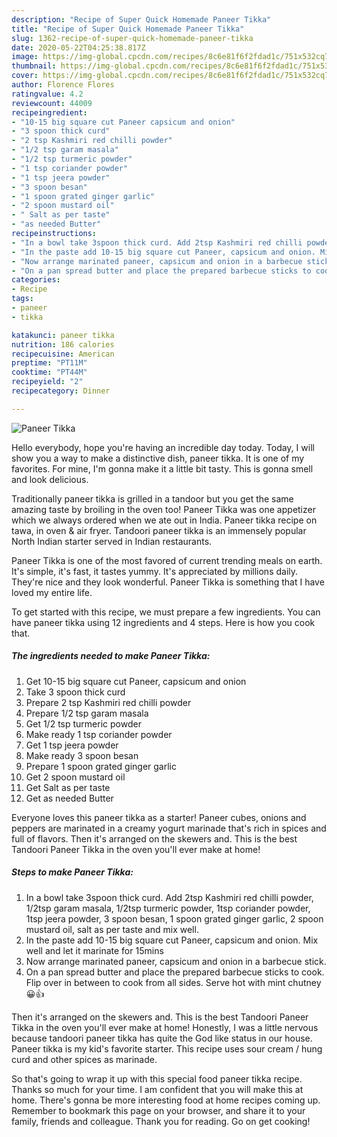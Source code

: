 ```yaml
---
description: "Recipe of Super Quick Homemade Paneer Tikka"
title: "Recipe of Super Quick Homemade Paneer Tikka"
slug: 1362-recipe-of-super-quick-homemade-paneer-tikka
date: 2020-05-22T04:25:38.817Z
image: https://img-global.cpcdn.com/recipes/8c6e81f6f2fdad1c/751x532cq70/paneer-tikka-recipe-main-photo.jpg
thumbnail: https://img-global.cpcdn.com/recipes/8c6e81f6f2fdad1c/751x532cq70/paneer-tikka-recipe-main-photo.jpg
cover: https://img-global.cpcdn.com/recipes/8c6e81f6f2fdad1c/751x532cq70/paneer-tikka-recipe-main-photo.jpg
author: Florence Flores
ratingvalue: 4.2
reviewcount: 44009
recipeingredient:
- "10-15 big square cut Paneer capsicum and onion"
- "3 spoon thick curd"
- "2 tsp Kashmiri red chilli powder"
- "1/2 tsp garam masala"
- "1/2 tsp turmeric powder"
- "1 tsp coriander powder"
- "1 tsp jeera powder"
- "3 spoon besan"
- "1 spoon grated ginger garlic"
- "2 spoon mustard oil"
- " Salt as per taste"
- "as needed Butter"
recipeinstructions:
- "In a bowl take 3spoon thick curd. Add 2tsp Kashmiri red chilli powder, 1/2tsp garam masala, 1/2tsp turmeric powder, 1tsp coriander powder, 1tsp jeera powder, 3 spoon besan, 1 spoon grated ginger garlic, 2 spoon mustard oil, salt as per taste and mix well."
- "In the paste add 10-15 big square cut Paneer, capsicum and onion. Mix well and let it marinate for 15mins"
- "Now arrange marinated paneer, capsicum and onion in a barbecue stick."
- "On a pan spread butter and place the prepared barbecue sticks to cook. Flip over in between to cook from all sides. Serve hot with mint chutney 😀👍"
categories:
- Recipe
tags:
- paneer
- tikka

katakunci: paneer tikka 
nutrition: 186 calories
recipecuisine: American
preptime: "PT11M"
cooktime: "PT44M"
recipeyield: "2"
recipecategory: Dinner

---
```



![Paneer Tikka](https://img-global.cpcdn.com/recipes/8c6e81f6f2fdad1c/751x532cq70/paneer-tikka-recipe-main-photo.jpg)

Hello everybody, hope you're having an incredible day today. Today, I will show you a way to make a distinctive dish, paneer tikka. It is one of my favorites. For mine, I'm gonna make it a little bit tasty. This is gonna smell and look delicious.

Traditionally paneer tikka is grilled in a tandoor but you get the same amazing taste by broiling in the oven too! Paneer Tikka was one appetizer which we always ordered when we ate out in India. Paneer tikka recipe on tawa, in oven &amp; air fryer. Tandoori paneer tikka is an immensely popular North Indian starter served in Indian restaurants.

Paneer Tikka is one of the most favored of current trending meals on earth. It's simple, it's fast, it tastes yummy. It's appreciated by millions daily. They're nice and they look wonderful. Paneer Tikka is something that I have loved my entire life.


To get started with this recipe, we must prepare a few ingredients. You can have paneer tikka using 12 ingredients and 4 steps. Here is how you cook that.

<!--inarticleads1-->

##### The ingredients needed to make Paneer Tikka:

1. Get 10-15 big square cut Paneer, capsicum and onion
1. Take 3 spoon thick curd
1. Prepare 2 tsp Kashmiri red chilli powder
1. Prepare 1/2 tsp garam masala
1. Get 1/2 tsp turmeric powder
1. Make ready 1 tsp coriander powder
1. Get 1 tsp jeera powder
1. Make ready 3 spoon besan
1. Prepare 1 spoon grated ginger garlic
1. Get 2 spoon mustard oil
1. Get  Salt as per taste
1. Get as needed Butter


Everyone loves this paneer tikka as a starter! Paneer cubes, onions and peppers are marinated in a creamy yogurt marinade that&#39;s rich in spices and full of flavors. Then it&#39;s arranged on the skewers and. This is the best Tandoori Paneer Tikka in the oven you&#39;ll ever make at home! 

<!--inarticleads2-->

##### Steps to make Paneer Tikka:

1. In a bowl take 3spoon thick curd. Add 2tsp Kashmiri red chilli powder, 1/2tsp garam masala, 1/2tsp turmeric powder, 1tsp coriander powder, 1tsp jeera powder, 3 spoon besan, 1 spoon grated ginger garlic, 2 spoon mustard oil, salt as per taste and mix well.
1. In the paste add 10-15 big square cut Paneer, capsicum and onion. Mix well and let it marinate for 15mins
1. Now arrange marinated paneer, capsicum and onion in a barbecue stick.
1. On a pan spread butter and place the prepared barbecue sticks to cook. Flip over in between to cook from all sides. Serve hot with mint chutney 😀👍


Then it&#39;s arranged on the skewers and. This is the best Tandoori Paneer Tikka in the oven you&#39;ll ever make at home! Honestly, I was a little nervous because tandoori paneer tikka has quite the God like status in our house. Paneer tikka is my kid&#39;s favorite starter. This recipe uses sour cream / hung curd and other spices as marinade. 

So that's going to wrap it up with this special food paneer tikka recipe. Thanks so much for your time. I am confident that you will make this at home. There's gonna be more interesting food at home recipes coming up. Remember to bookmark this page on your browser, and share it to your family, friends and colleague. Thank you for reading. Go on get cooking!
